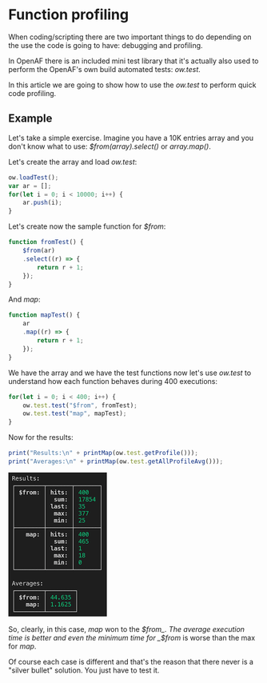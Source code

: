 # Function profiling

When coding/scripting there are two important things to do depending on the use the code is going to have: debugging and profiling.

In OpenAF there is an included mini test library that it's actually also used to perform the OpenAF's own build automated tests: _ow.test_.

In this article we are going to show how to use the _ow.test_ to perform quick code profiling.

## Example

Let's take a simple exercise. Imagine you have a 10K entries array and you don't know what to use: _$from(array).select()_ or _array.map()_. 

Let's create the array and load _ow.test_:

````javascript
ow.loadTest();
var ar = [];
for(let i = 0; i < 10000; i++) {
    ar.push(i);
}
````

Let's create now the sample function for _$from_:

````javascript
function fromTest() {
    $from(ar)
    .select((r) => {
        return r + 1;
    });
}
````

And _map_:

````javascript
function mapTest() {
    ar
    .map((r) => {
        return r + 1;
    });
}
````

We have the array and we have the test functions now let's use _ow.test_ to understand how each function behaves during 400 executions:

````javascript
for(let i = 0; i < 400; i++) {
    ow.test.test("$from", fromTest);
    ow.test.test("map", mapTest);
}
````

Now for the results:

````javascript
print("Results:\n" + printMap(ow.test.getProfile()));
print("Averages:\n" + printMap(ow.test.getAllProfileAvg()));
````

![Profile test resutls](profile-test-results.png)

So, clearly, in this case, _map_ won to the _$from_. The average execution time is better and even the minimum time for _$from_ is worse than the max for _map_.

Of course each case is different and that's the reason that there never is a "silver bullet" solution. You just have to test it.